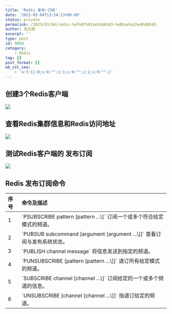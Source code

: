 ```yaml
---
title: 'Redis 发布-订阅'
date: '2023-03-04T13:54:13+00:00'
status: private
permalink: /2023/03/04/redis-%e5%8f%91%e5%b8%83-%e8%ae%a2%e9%98%85
author: 毛巳煜
excerpt: ''
type: post
id: 9868
category:
    - Redis
tag: []
post_format: []
wb_sst_seo:
    - 'a:3:{i:0;s:0:"";i:1;s:0:"";i:2;s:0:"";}'
---
```

创建3个Redis客户端
------------

[![](http://qiniu.dev-share.top/image/clients.png)](http://qiniu.dev-share.top/image/clients.png)

查看Redis集群信息和Redis访问地址
---------------------

[![](http://qiniu.dev-share.top/image/redis-cluster-info.png)](http://qiniu.dev-share.top/image/redis-cluster-info.png)

测试Redis客户端的 发布订阅
----------------

[![](http://qiniu.dev-share.top/image/gif/redis-pub-sub.gif)](http://qiniu.dev-share.top/image/gif/redis-pub-sub.gif)

Redis 发布订阅命令
------------

<table><thead><tr><th align="left">序号</th><th align="left">命令及描述</th></tr></thead><tbody><tr><td align="left">1</td><td align="left">`PSUBSCRIBE pattern [pattern ...\]` 订阅一个或多个符合给定模式的频道。</td></tr><tr><td align="left">2</td><td align="left">`PUBSUB subcommand [argument [argument ...\]]` 查看订阅与发布系统状态。</td></tr><tr><td align="left">3</td><td align="left">`PUBLISH channel message` 将信息发送到指定的频道。</td></tr><tr><td align="left">4</td><td align="left">`PUNSUBSCRIBE [pattern [pattern ...\]]` 退订所有给定模式的频道。</td></tr><tr><td align="left">5</td><td align="left">`SUBSCRIBE channel [channel ...\]` 订阅给定的一个或多个频道的信息。</td></tr><tr><td align="left">6</td><td align="left">`UNSUBSCRIBE [channel [channel ...\]]` 指退订给定的频道。</td></tr></tbody></table>
